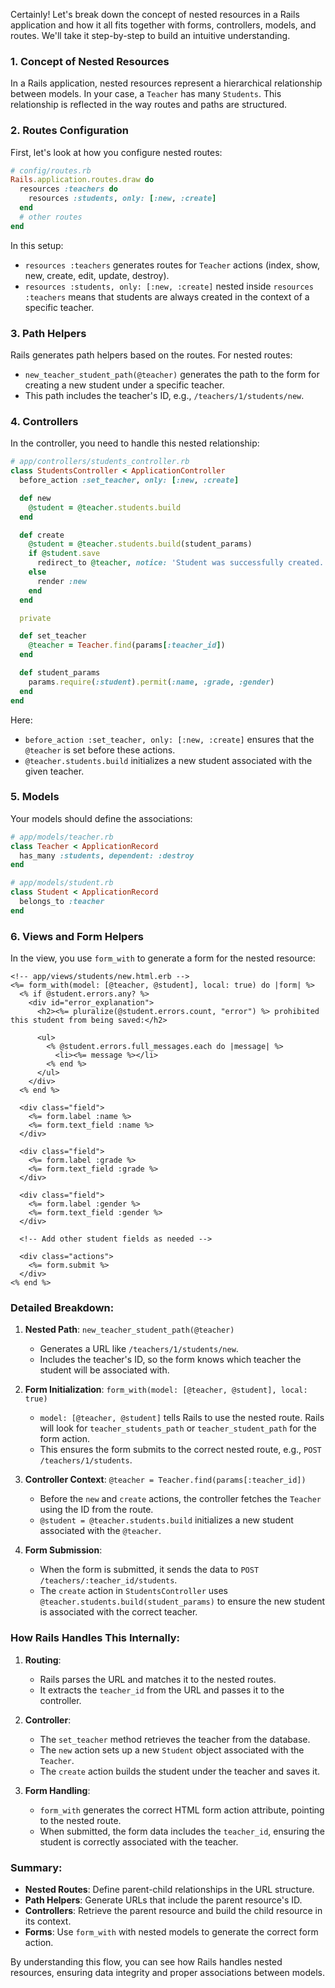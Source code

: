 Certainly! Let's break down the concept of nested resources in a Rails application and how it all fits together with forms, controllers, models, and routes. We'll take it step-by-step to build an intuitive understanding.

### 1. Concept of Nested Resources

In a Rails application, nested resources represent a hierarchical relationship between models. In your case, a `Teacher` has many `Students`. This relationship is reflected in the way routes and paths are structured.

### 2. Routes Configuration

First, let's look at how you configure nested routes:

```ruby
# config/routes.rb
Rails.application.routes.draw do
  resources :teachers do
    resources :students, only: [:new, :create]
  end
  # other routes
end
```

In this setup:
- `resources :teachers` generates routes for `Teacher` actions (index, show, new, create, edit, update, destroy).
- `resources :students, only: [:new, :create]` nested inside `resources :teachers` means that students are always created in the context of a specific teacher.

### 3. Path Helpers

Rails generates path helpers based on the routes. For nested routes:
- `new_teacher_student_path(@teacher)` generates the path to the form for creating a new student under a specific teacher.
- This path includes the teacher's ID, e.g., `/teachers/1/students/new`.

### 4. Controllers

In the controller, you need to handle this nested relationship:

```ruby
# app/controllers/students_controller.rb
class StudentsController < ApplicationController
  before_action :set_teacher, only: [:new, :create]

  def new
    @student = @teacher.students.build
  end

  def create
    @student = @teacher.students.build(student_params)
    if @student.save
      redirect_to @teacher, notice: 'Student was successfully created.'
    else
      render :new
    end
  end

  private

  def set_teacher
    @teacher = Teacher.find(params[:teacher_id])
  end

  def student_params
    params.require(:student).permit(:name, :grade, :gender)
  end
end
```

Here:
- `before_action :set_teacher, only: [:new, :create]` ensures that the `@teacher` is set before these actions.
- `@teacher.students.build` initializes a new student associated with the given teacher.

### 5. Models

Your models should define the associations:

```ruby
# app/models/teacher.rb
class Teacher < ApplicationRecord
  has_many :students, dependent: :destroy
end

# app/models/student.rb
class Student < ApplicationRecord
  belongs_to :teacher
end
```

### 6. Views and Form Helpers

In the view, you use `form_with` to generate a form for the nested resource:

```erb
<!-- app/views/students/new.html.erb -->
<%= form_with(model: [@teacher, @student], local: true) do |form| %>
  <% if @student.errors.any? %>
    <div id="error_explanation">
      <h2><%= pluralize(@student.errors.count, "error") %> prohibited this student from being saved:</h2>

      <ul>
        <% @student.errors.full_messages.each do |message| %>
          <li><%= message %></li>
        <% end %>
      </ul>
    </div>
  <% end %>

  <div class="field">
    <%= form.label :name %>
    <%= form.text_field :name %>
  </div>

  <div class="field">
    <%= form.label :grade %>
    <%= form.text_field :grade %>
  </div>

  <div class="field">
    <%= form.label :gender %>
    <%= form.text_field :gender %>
  </div>

  <!-- Add other student fields as needed -->

  <div class="actions">
    <%= form.submit %>
  </div>
<% end %>
```

### Detailed Breakdown:

1. **Nested Path**: `new_teacher_student_path(@teacher)`
   - Generates a URL like `/teachers/1/students/new`.
   - Includes the teacher's ID, so the form knows which teacher the student will be associated with.

2. **Form Initialization**: `form_with(model: [@teacher, @student], local: true)`
   - `model: [@teacher, @student]` tells Rails to use the nested route. Rails will look for `teacher_students_path` or `teacher_student_path` for the form action.
   - This ensures the form submits to the correct nested route, e.g., `POST /teachers/1/students`.

3. **Controller Context**: `@teacher = Teacher.find(params[:teacher_id])`
   - Before the `new` and `create` actions, the controller fetches the `Teacher` using the ID from the route.
   - `@student = @teacher.students.build` initializes a new student associated with the `@teacher`.

4. **Form Submission**:
   - When the form is submitted, it sends the data to `POST /teachers/:teacher_id/students`.
   - The `create` action in `StudentsController` uses `@teacher.students.build(student_params)` to ensure the new student is associated with the correct teacher.

### How Rails Handles This Internally:

1. **Routing**:
   - Rails parses the URL and matches it to the nested routes.
   - It extracts the `teacher_id` from the URL and passes it to the controller.

2. **Controller**:
   - The `set_teacher` method retrieves the teacher from the database.
   - The `new` action sets up a new `Student` object associated with the `Teacher`.
   - The `create` action builds the student under the teacher and saves it.

3. **Form Handling**:
   - `form_with` generates the correct HTML form action attribute, pointing to the nested route.
   - When submitted, the form data includes the `teacher_id`, ensuring the student is correctly associated with the teacher.

### Summary:

- **Nested Routes**: Define parent-child relationships in the URL structure.
- **Path Helpers**: Generate URLs that include the parent resource's ID.
- **Controllers**: Retrieve the parent resource and build the child resource in its context.
- **Forms**: Use `form_with` with nested models to generate the correct form action.

By understanding this flow, you can see how Rails handles nested resources, ensuring data integrity and proper associations between models.